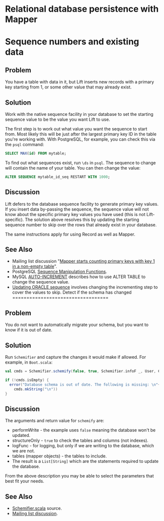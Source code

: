 Relational database persistence with Mapper
============================================



Sequence numbers and existing data
==================================

Problem
-------

You have a table with data in it, but Lift inserts new records with a primary key starting from 1, or some other value that may already exist.

Solution
--------

Work with the native sequence facility in your database to set the starting sequence value to be the value you want Lift to use.

The first step is to work out what value you want the sequence to start from.  Most likely this will be just after the largest primary key ID in the table you're working with.  With PostgreSQL, for example, you can check this via the `psql` command:

```sql
SELECT MAX(id) FROM mytable;
```

To find out what sequences exist, run `\ds` in `psql`.  The sequence to change will contain the name of your table. You can then change the value:

```sql
ALTER SEQUENCE mytable_id_seq RESTART WITH 1000;
```

Discussion
----------

Lift defers to the database sequence facility to generate primary key values.  If you insert data by-passing the sequence, the sequence value will not know about the specific primary key values you have used (this is not Lift-specific).  The solution above resolves this by updating the starting sequence number to skip over the rows that already exist in your database.

The same instructions apply for using Record as well as Mapper.

See Also
--------

* Mailing list discussion "[Mapper starts counting primary keys with key 1 in a non-empty table](https://groups.google.com/forum/?fromgroups#!topic/liftweb/eAelsvlFkaI)".
* PostgreSQL [Sequence Manipulation Functions](http://www.postgresql.org/docs/9.1/static/functions-sequence.html).
* MySQL [AUTO-INCREMENT](http://dev.mysql.com/doc/refman/5.6/en/example-auto-increment.html) describes how to use ALTER TABLE to change the sequence value.
* [Updating ORACLE sequence](http://www.techonthenet.com/oracle/sequences.php) involves changing the incrementing step to cover the values to skip.
Detect if the schema has changed
==================================

Problem
-------

You do not want to automatically migrate your schema, but you want to know if it is out of date.

Solution
--------

Run `Schemifier` and capture the changes it would make if allowed.  For example, in `Boot.scala`:

```scala
val cmds = Schemifier.schemify(false, true, Schemifier.infoF _, User, Company)

if (!cmds.isEmpty) {
  error("Database schema is out of date. The following is missing: \n"+
    cmds.mkString("\n"))
}
```

Discussion
----------

The arguments and return value for `schemify` are:

 * performWrite - the example uses `false` meaning the database won't be updated.
 * structureOnly - `true` to check the tables and columns (not indexes).
 * logFunc - for logging, but only if we are writing to the database, which we are not.
 * tables (mapper objects) - the tables to include.
 * The result is a `List[String]` which are the statements required to update the database. 

From the above description you may be able to select the parameters that best fit your needs. 


See Also
--------

* [Schemifier.scala](https://github.com/lift/framework/blob/master/persistence/mapper/src/main/scala/net/liftweb/mapper/Schemifier.scala) source.
* [Mailing list discussion](https://groups.google.com/forum/?fromgroups#!msg/liftweb/DM4kYVz_Z2c/vO0t-So3vVcJ).

